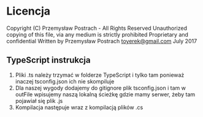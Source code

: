 # Licencja
 Copyright (C) Przemysław Postrach - All Rights Reserved
 Unauthorized copying of this file, via any medium is strictly prohibited
 Proprietary and confidential
 Written by Przemysław Postrach <toyerek@gmail.com> July 2017

## TypeScript instrukcja
1. Pliki .ts należy trzymać w folderze TypeScript i tylko tam ponieważ inaczej tsconfig.json ich nie skompiluje
2. Dla naszej wygody dodajemy do gitignore plik tsconfig.json i tam w outFile wpisujemy naszą lokalną ścieżkę gdzie mamy serwer, żeby tam pojawiał się plik .js
3. Kompilacja następuje wraz z kompilacją plików .cs
